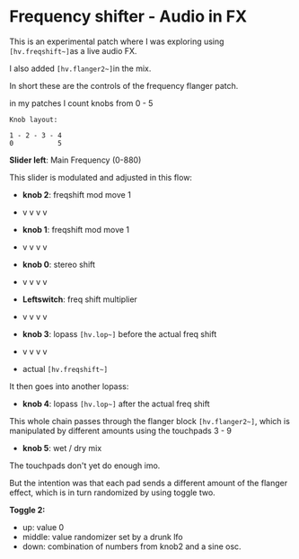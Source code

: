 # Frequency shifter - Audio in FX

This is an experimental patch where I was exploring using `[hv.freqshift~]`as a live audio FX.

I also added `[hv.flanger2~]`in the mix.

In short these are the controls of the frequency flanger patch.

in my patches I count knobs from 0 - 5
```
Knob layout:

1 - 2 - 3 - 4
0           5
```

**Slider left**: Main Frequency (0-880)

This slider is modulated and adjusted in this flow:

 - **knob 2**: freqshift mod move 1

 - v v v v 
 
 - **knob 1**: freqshift mod move 1

 - v v v v

 - **knob 0**: stereo shift

 - v v v v

 - **Leftswitch**: freq shift multiplier

 - v v v v

 - **knob 3**: lopass `[hv.lop~]` before the actual freq shift

  - v v v v 

  - actual `[hv.freqshift~]`

It then goes into another lopass:

 - **knob 4**: lopass `[hv.lop~]` after the actual freq shift

This whole chain passes through the flanger block `[hv.flanger2~]`, which is manipulated by different amounts using the touchpads 3 - 9

 - **knob 5**: wet / dry mix

The touchpads don't yet do enough imo.

But the intention was that each pad sends a different amount of the flanger effect, which is in turn randomized by using toggle two.

**Toggle 2:** 
 - up: value 0
 - middle: value randomizer set by a drunk lfo
 - down: combination of numbers from knob2 and a sine osc.
